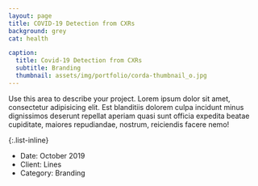 ```yaml
---
layout: page
title: COVID-19 Detection from CXRs
background: grey
cat: health

caption:
  title: Covid-19 Detection from CXRs
  subtitle: Branding
  thumbnail: assets/img/portfolio/corda-thumbnail_o.jpg
---
```

Use this area to describe your project. Lorem ipsum dolor sit amet, consectetur adipisicing elit. Est blanditiis dolorem culpa incidunt minus dignissimos deserunt repellat aperiam quasi sunt officia expedita beatae cupiditate, maiores repudiandae, nostrum, reiciendis facere nemo!

{:.list-inline}
- Date: October 2019
- Client: Lines
- Category: Branding

